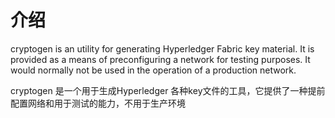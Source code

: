 # 介绍
cryptogen is an utility for generating Hyperledger Fabric key material. It is provided as a means of preconfiguring a network for testing purposes. It would normally not be used in the operation of a production network.

cryptogen 是一个用于生成Hyperledger 各种key文件的工具，它提供了一种提前配置网络和用于测试的能力，不用于生产环境



